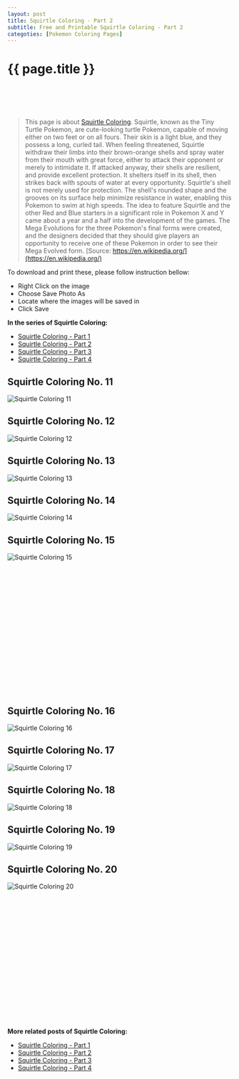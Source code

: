 ```yaml
---
layout: post
title: Squirtle Coloring - Part 2
subtitle: Free and Printable Squirtle Coloring - Part 2
categoties: [Pokemon Coloring Pages]
---
```

{{ page.title }}
================
<script async src="//pagead2.googlesyndication.com/pagead/js/adsbygoogle.js"></script><!-- UnderTitleAds --> <ins class="adsbygoogle" style="display:inline-block;width:468px;height:60px" data-ad-client="ca-pub-6753140515841889" data-ad-slot="4010138290"></ins><script> (adsbygoogle = window.adsbygoogle || []).push({}); </script>

> This page is about [Squirtle Coloring](https://freecoloringpages.github.io/). Squirtle, known as the Tiny Turtle Pokemon, are cute-looking turtle Pokemon, capable of moving either on two feet or on all fours. Their skin is a light blue, and they possess a long, curled tail. When feeling threatened, Squirtle withdraw their limbs into their brown-orange shells and spray water from their mouth with great force, either to attack their opponent or merely to intimidate it. If attacked anyway, their shells are resilient, and provide excellent protection. It shelters itself in its shell, then strikes back with spouts of water at every opportunity. Squirtle's shell is not merely used for protection. The shell's rounded shape and the grooves on its surface help minimize resistance in water, enabling this Pokemon to swim at high speeds. The idea to feature Squirtle and the other Red and Blue starters in a significant role in Pokemon X and Y came about a year and a half into the development of the games. The Mega Evolutions for the three Pokemon's final forms were created, and the designers decided that they should give players an opportunity to receive one of these Pokemon in order to see their Mega Evolved form. [Source: https://en.wikipedia.org/](https://en.wikipedia.org/)

To download and print these, please follow instruction bellow:
* Right Click on the image 
* Choose Save Photo As 
* Locate where the images will be saved in 
* Click Save

**In the series of Squirtle Coloring:**

* [Squirtle Coloring - Part 1](https://freecoloringpages.github.io/2017/12/11/Squirtle-Coloring-part-1.html)
* [Squirtle Coloring - Part 2](https://freecoloringpages.github.io/2017/12/11/Squirtle-Coloring-part-2.html)
* [Squirtle Coloring - Part 3](https://freecoloringpages.github.io/2017/12/11/Squirtle-Coloring-part-3.html)
* [Squirtle Coloring - Part 4](https://freecoloringpages.github.io/2017/12/11/Squirtle-Coloring-part-4.html)

## Squirtle Coloring No. 11
![Squirtle Coloring 11](https://freecoloringpages.github.io/img4/Squirtle-Coloring%20(11).jpg "Squirtle Coloring 11")

## Squirtle Coloring No. 12
![Squirtle Coloring 12](https://freecoloringpages.github.io/img4/Squirtle-Coloring%20(12).jpg "Squirtle Coloring 12")

## Squirtle Coloring No. 13
![Squirtle Coloring 13](https://freecoloringpages.github.io/img4/Squirtle-Coloring%20(13).jpg "Squirtle Coloring 13")

## Squirtle Coloring No. 14
![Squirtle Coloring 14](https://freecoloringpages.github.io/img4/Squirtle-Coloring%20(14).jpg "Squirtle Coloring 14")

## Squirtle Coloring No. 15
![Squirtle Coloring 15](https://freecoloringpages.github.io/img4/Squirtle-Coloring%20(15).jpg "Squirtle Coloring 15")

<script async src="//pagead2.googlesyndication.com/pagead/js/adsbygoogle.js"></script><!-- Texxtonly --><ins class="adsbygoogle" style="display:inline-block;width:336px;height:280px" data-ad-client="ca-pub-6753140515841889" data-ad-slot="3207852233"></ins><script>(adsbygoogle = window.adsbygoogle || []).push({}); </script>

## Squirtle Coloring No. 16
![Squirtle Coloring 16](https://freecoloringpages.github.io/img4/Squirtle-Coloring%20(16).jpg "Squirtle Coloring 16")

## Squirtle Coloring No. 17
![Squirtle Coloring 17](https://freecoloringpages.github.io/img4/Squirtle-Coloring%20(17).jpg "Squirtle Coloring 17")

## Squirtle Coloring No. 18
![Squirtle Coloring 18](https://freecoloringpages.github.io/img4/Squirtle-Coloring%20(18).jpg "Squirtle Coloring 18")

## Squirtle Coloring No. 19
![Squirtle Coloring 19](https://freecoloringpages.github.io/img4/Squirtle-Coloring%20(19).jpg "Squirtle Coloring 19")

## Squirtle Coloring No. 20
![Squirtle Coloring 20](https://freecoloringpages.github.io/img4/Squirtle-Coloring%20(20).jpg "Squirtle Coloring 20")

<script async src="//pagead2.googlesyndication.com/pagead/js/adsbygoogle.js"></script><!-- Texxtonly --><ins class="adsbygoogle" style="display:inline-block;width:336px;height:280px" data-ad-client="ca-pub-6753140515841889" data-ad-slot="3207852233"></ins><script>(adsbygoogle = window.adsbygoogle || []).push({}); </script>

**More related posts of Squirtle Coloring:**

* [Squirtle Coloring - Part 1](https://freecoloringpages.github.io/2017/12/11/Squirtle-Coloring-part-1.html)
* [Squirtle Coloring - Part 2](https://freecoloringpages.github.io/2017/12/11/Squirtle-Coloring-part-2.html)
* [Squirtle Coloring - Part 3](https://freecoloringpages.github.io/2017/12/11/Squirtle-Coloring-part-3.html)
* [Squirtle Coloring - Part 4](https://freecoloringpages.github.io/2017/12/11/Squirtle-Coloring-part-4.html)

